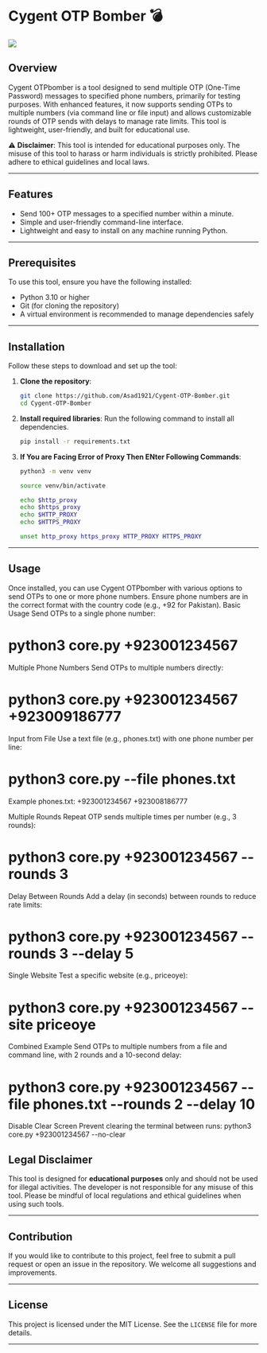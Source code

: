 # Cygent OTP Bomber 💣
![](https://files.catbox.moe/vkstnk.jpeg)

## Overview

Cygent OTPbomber is a tool designed to send multiple OTP (One-Time Password) messages to specified phone numbers, primarily for testing purposes. With enhanced features, it now supports sending OTPs to multiple numbers (via command line or file input) and allows customizable rounds of OTP sends with delays to manage rate limits. This tool is lightweight, user-friendly, and built for educational use.

⚠️ **Disclaimer**: This tool is intended for educational purposes only. The misuse of this tool to harass or harm individuals is strictly prohibited. Please adhere to ethical guidelines and local laws.

---

## Features

- Send 100+ OTP messages to a specified number within a minute.
- Simple and user-friendly command-line interface.
- Lightweight and easy to install on any machine running Python.

---

## Prerequisites

To use this tool, ensure you have the following installed:

- Python 3.10 or higher
- Git (for cloning the repository)
- A virtual environment is recommended to manage dependencies safely

---

## Installation

Follow these steps to download and set up the tool:

1. **Clone the repository**:
   ```bash
   git clone https://github.com/Asad1921/Cygent-OTP-Bomber.git
   cd Cygent-OTP-Bomber
   ```

2. **Install required libraries**:
   Run the following command to install all dependencies.
   ```bash
   pip install -r requirements.txt
   ```
2. **If You are Facing Error of Proxy Then ENter Following Commands**:
   ```bash
   python3 -m venv venv
   ```
   ```bash
   source venv/bin/activate
   ```
   ```bash
   echo $http_proxy
   echo $https_proxy
   echo $HTTP_PROXY
   echo $HTTPS_PROXY
   ```
   ```bash
   unset http_proxy https_proxy HTTP_PROXY HTTPS_PROXY
   ```

---

## Usage

Once installed, you can use Cygent OTPbomber with various options to send OTPs to one or more phone numbers. Ensure phone numbers are in the correct format with the country code (e.g., +92 for Pakistan).
Basic Usage
Send OTPs to a single phone number:

# python3 core.py +923001234567

Multiple Phone Numbers
Send OTPs to multiple numbers directly:
# python3 core.py +923001234567 +923009186777

Input from File
Use a text file (e.g., phones.txt) with one phone number per line:
# python3 core.py --file phones.txt

Example phones.txt:
+923001234567
+923008186777

Multiple Rounds
Repeat OTP sends multiple times per number (e.g., 3 rounds):
# python3 core.py +923001234567 --rounds 3

Delay Between Rounds
Add a delay (in seconds) between rounds to reduce rate limits:
# python3 core.py +923001234567 --rounds 3 --delay 5

Single Website
Test a specific website (e.g., priceoye):
# python3 core.py +923001234567 --site priceoye

Combined Example
Send OTPs to multiple numbers from a file and command line, with 2 rounds and a 10-second delay:
# python3 core.py +923001234567 --file phones.txt --rounds 2 --delay 10

Disable Clear Screen
Prevent clearing the terminal between runs:
python3 core.py +923001234567 --no-clear

## Legal Disclaimer

This tool is designed for **educational purposes** only and should not be used for illegal activities. The developer is not responsible for any misuse of this tool. Please be mindful of local regulations and ethical guidelines when using such tools.

---

## Contribution

If you would like to contribute to this project, feel free to submit a pull request or open an issue in the repository. We welcome all suggestions and improvements.

---

## License

This project is licensed under the MIT License. See the `LICENSE` file for more details.

---
